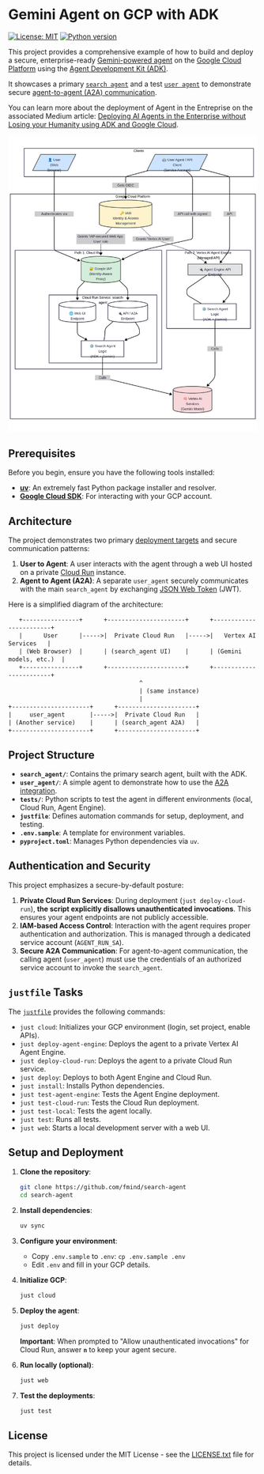 # Gemini Agent on GCP with ADK

[![License: MIT](https://img.shields.io/badge/License-MIT-yellow.svg)](https://opensource.org/licenses/MIT)
[![Python version](https://img.shields.io/badge/python-3.13-blue.svg)](https://www.python.org/downloads/release/python-3130/)

This project provides a comprehensive example of how to build and deploy a secure, enterprise-ready [Gemini-powered agent](https://cloud.google.com/vertex-ai/generative-ai/docs/models#gemini-models) on the [Google Cloud Platform](https://cloud.google.com/?hl=en) using the [Agent Development Kit (ADK)](https://google.github.io/adk-docs/).

It showcases a primary [`search agent`](search_agent/) and a test [`user agent`](user_agent/) to demonstrate secure [agent-to-agent (A2A) communication](https://google.github.io/adk-docs/a2a/intro/).

You can learn more about the deployment of Agent in the Entreprise on the associated Medium article: [Deploying AI Agents in the Enterprise without Losing your Humanity using ADK and Google Cloud](https://fmind.medium.com/deploying-ai-agents-in-the-enterprise-using-adk-and-google-cloud-b49e7eda3b41).

![Search Agent Architecture](./diagrams/architecture.png)

## Prerequisites

Before you begin, ensure you have the following tools installed:

- **[uv](https://github.com/astral-sh/uv)**: An extremely fast Python package installer and resolver.
- **[Google Cloud SDK](https://cloud.google.com/sdk/docs/install)**: For interacting with your GCP account.

## Architecture

The project demonstrates two primary [deployment targets](https://google.github.io/adk-docs/deploy/) and secure communication patterns:

1. **User to Agent**: A user interacts with the agent through a web UI hosted on a private [Cloud Run](https://cloud.google.com/run?hl=en) instance.
2. **Agent to Agent (A2A)**: A separate `user_agent` securely communicates with the main `search_agent` by exchanging [JSON Web Token](https://www.jwt.io/) (JWT).

Here is a simplified diagram of the architecture:

```text
   +----------------+      +----------------------+      +------------------------+
   |      User      |----->|  Private Cloud Run   |----->|   Vertex AI Services   |
   | (Web Browser)  |      | (search_agent UI)    |      | (Gemini models, etc.)  |
   +----------------+      +----------------------+      +------------------------+
                                     ^
                                     | (same instance)
                                     |
+----------------------+      +----------------------+
|     user_agent       |----->|  Private Cloud Run   |
| (Another service)    |      | (search_agent A2A)   |
+----------------------+      +----------------------+
```

## Project Structure

- **`search_agent/`**: Contains the primary search agent, built with the ADK.
- **`user_agent/`**: A simple agent to demonstrate how to use the [A2A integration](https://google.github.io/adk-docs/a2a/quickstart-consuming/).
- **`tests/`**: Python scripts to test the agent in different environments (local, Cloud Run, Agent Engine).
- **`justfile`**: Defines automation commands for setup, deployment, and testing.
- **`.env.sample`**: A template for environment variables.
- **`pyproject.toml`**: Manages Python dependencies via `uv`.

## Authentication and Security

This project emphasizes a secure-by-default posture:

1. **Private Cloud Run Services**: During deployment (`just deploy-cloud-run`), **the script explicitly disallows unauthenticated invocations**. This ensures your agent endpoints are not publicly accessible.
2. **IAM-based Access Control**: Interaction with the agent requires proper authentication and authorization. This is managed through a dedicated service account (`AGENT_RUN_SA`).
3. **Secure A2A Communication**: For agent-to-agent communication, the calling agent (`user_agent`) must use the credentials of an authorized service account to invoke the `search_agent`.

## `justfile` Tasks

The [`justfile`](https://github.com/casey/just) provides the following commands:

- `just cloud`: Initializes your GCP environment (login, set project, enable APIs).
- `just deploy-agent-engine`: Deploys the agent to a private Vertex AI Agent Engine.
- `just deploy-cloud-run`: Deploys the agent to a private Cloud Run service.
- `just deploy`: Deploys to both Agent Engine and Cloud Run.
- `just install`: Installs Python dependencies.
- `just test-agent-engine`: Tests the Agent Engine deployment.
- `just test-cloud-run`: Tests the Cloud Run deployment.
- `just test-local`: Tests the agent locally.
- `just test`: Runs all tests.
- `just web`: Starts a local development server with a web UI.

## Setup and Deployment

1. **Clone the repository**:

    ```bash
    git clone https://github.com/fmind/search-agent
    cd search-agent
    ```

2. **Install dependencies**:

    ```bash
    uv sync
    ```

3. **Configure your environment**:
    - Copy `.env.sample` to `.env`: `cp .env.sample .env`
    - Edit `.env` and fill in your GCP details.

4. **Initialize GCP**:

    ```bash
    just cloud
    ```

5. **Deploy the agent**:

    ```bash
    just deploy
    ```

    **Important**: When prompted to "Allow unauthenticated invocations" for Cloud Run, answer **`n`** to keep your agent secure.

6. **Run locally (optional)**:

    ```bash
    just web
    ```

7. **Test the deployments**:

    ```bash
    just test
    ```

## License

This project is licensed under the MIT License - see the [LICENSE.txt](LICENSE.txt) file for details.
